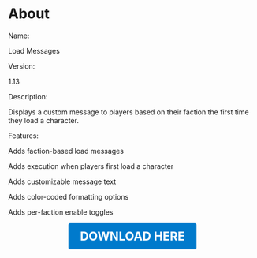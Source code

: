 # About

Name:

Load Messages

Version:

1.13

Description:

Displays a custom message to players based on their faction the first time they load a character.

Features:

Adds faction-based load messages

Adds execution when players first load a character

Adds customizable message text

Adds color-coded formatting options

Adds per-faction enable toggles

<p align="center"><a href="https://github.com/LiliaFramework/Modules/raw/refs/heads/gh-pages/loadmessages.zip" style="display:inline-block;padding:12px 24px;font-size:1.5rem;font-weight:bold;text-decoration:none;color:#fff;background-color:var(--md-primary-fg-color,#007acc);border-radius:4px;">DOWNLOAD HERE</a></p>